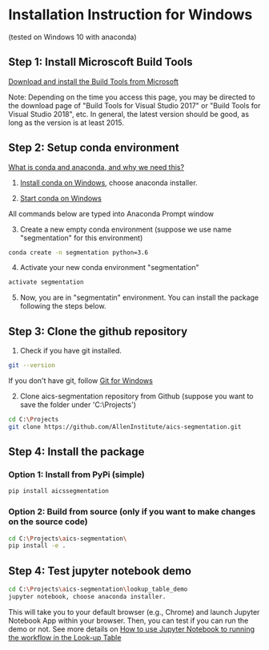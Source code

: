 # Installation Instruction for Windows 

(tested on Windows 10 with anaconda)


## Step 1: Install Microscoft Build Tools

[Download and install the Build Tools from Microsoft](https://visualstudio.microsoft.com/visual-cpp-build-tools/)

Note: Depending on the time you access this page, you may be directed to the download page of "Build Tools for Visual Studio 2017" or "Build Tools for Visual Studio 2018", etc. In general, the latest version should be good, as long as the version is at least 2015. 

## Step 2: Setup conda environment 

[What is conda and anaconda, and why we need this?](conda_why.md)

1. [Install conda on Windows](https://conda.io/docs/user-guide/install/windows.html?highlight=conda), choose anaconda installer.


2. [Start conda on Windows](https://conda.io/docs/user-guide/getting-started.html#starting-conda)

All commands below are typed into Anaconda Prompt window

3. Create a new empty conda environment (suppose we use name "segmentation" for this environment)

``` bash 
conda create -n segmentation python=3.6
```

4. Activate your new conda environment "segmentation"

``` bash
activate segmentation
```

5. Now, you are in "segmentatin" environment. You can install the package following the steps below.


## Step 3: Clone the github repository 


1. Check if you have git installed.

```bash 
git --version
```

If you don't have git, follow [Git for Windows](https://www.atlassian.com/git/tutorials/install-git#windows)

2. Clone aics-segmentation repository from Github (suppose you want to save the folder under 'C:\Projects')

```bash
cd C:\Projects
git clone https://github.com/AllenInstitute/aics-segmentation.git
```

## Step 4: Install the package


### Option 1: Install from PyPi (simple)

```bash
pip install aicssegmentation
```
### Option 2: Build from source (only if you want to make changes on the source code)

```bash
cd C:\Projects\aics-segmentation\
pip install -e .
```

## Step 4: Test jupyter notebook demo


``` bash 
cd C:\Projects\aics-segmentation\lookup_table_demo
jupyter notebook, choose anaconda installer.
```

This will take you to your default browser (e.g., Chrome) and launch Jupyter Notebook App within your browser. Then, you can test if you can run the demo or not. See more details on [How to use Jupyter Notebook to running the workflow in the Look-up Table](../docs/jupyter_notebook_table.md)


